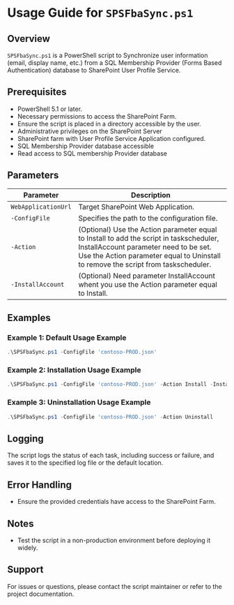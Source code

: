 # Usage Guide for `SPSFbaSync.ps1`

## Overview

`SPSFbaSync.ps1` is a PowerShell script to Synchronize user information (email, display name, etc.) from a SQL Membership Provider (Forms Based Authentication) database to SharePoint User Profile Service.

## Prerequisites

- PowerShell 5.1 or later.
- Necessary permissions to access the SharePoint Farm.
- Ensure the script is placed in a directory accessible by the user.
- Administrative privileges on the SharePoint Server
- SharePoint farm with User Profile Service Application configured.
- SQL Membership Provider database accessible
- Read access to SQL membership Provider database

## Parameters

| Parameter           | Description                                                                                                                                                                                                            |
| ------------------- | ---------------------------------------------------------------------------------------------------------------------------------------------------------------------------------------------------------------------- |
| `WebApplicationUrl` | Target SharePoint Web Application.                                                                                                                                                                                     |
| `-ConfigFile`       | Specifies the path to the configuration file.                                                                                                                                                                          |
| `-Action`           | (Optional) Use the Action parameter equal to Install to add the script in taskscheduler, InstallAccount parameter need to be set. Use the Action parameter equal to Uninstall to remove the script from taskscheduler. |
| `-InstallAccount`   | (Optional) Need parameter InstallAccount whent you use the Action parameter equal to Install.                                                                                                                          |

## Examples

### Example 1: Default Usage Example

```powershell
.\SPSFbaSync.ps1 -ConfigFile 'contoso-PROD.json'
```

### Example 2: Installation Usage Example

```powershell
.\SPSFbaSync.ps1 -ConfigFile 'contoso-PROD.json' -Action Install -InstallAccount (Get-Credential)
```

### Example 3: Uninstallation Usage Example

```powershell
.\SPSFbaSync.ps1 -ConfigFile 'contoso-PROD.json' -Action Uninstall
```

## Logging

The script logs the status of each task, including success or failure, and saves it to the specified log file or the default location.

## Error Handling

- Ensure the provided credentials have access to the SharePoint Farm.

## Notes

- Test the script in a non-production environment before deploying it widely.

## Support

For issues or questions, please contact the script maintainer or refer to the project documentation.
